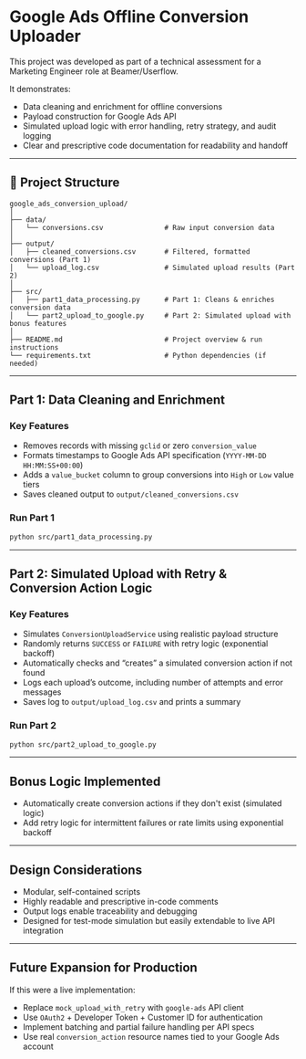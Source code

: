 
# Google Ads Offline Conversion Uploader

This project was developed as part of a technical assessment for a Marketing Engineer role at Beamer/Userflow.

It demonstrates:
- Data cleaning and enrichment for offline conversions
- Payload construction for Google Ads API
- Simulated upload logic with error handling, retry strategy, and audit logging
- Clear and prescriptive code documentation for readability and handoff

---

## 📁 Project Structure

```
google_ads_conversion_upload/
│
├── data/
│   └── conversions.csv               # Raw input conversion data
│
├── output/
│   ├── cleaned_conversions.csv       # Filtered, formatted conversions (Part 1)
│   └── upload_log.csv                # Simulated upload results (Part 2)
│
├── src/
│   ├── part1_data_processing.py      # Part 1: Cleans & enriches conversion data
│   └── part2_upload_to_google.py     # Part 2: Simulated upload with bonus features
│
├── README.md                         # Project overview & run instructions
└── requirements.txt                  # Python dependencies (if needed)
```

---

## Part 1: Data Cleaning and Enrichment

### Key Features
- Removes records with missing `gclid` or zero `conversion_value`
- Formats timestamps to Google Ads API specification (`YYYY-MM-DD HH:MM:SS+00:00`)
- Adds a `value_bucket` column to group conversions into `High` or `Low` value tiers
- Saves cleaned output to `output/cleaned_conversions.csv`

### Run Part 1

```bash
python src/part1_data_processing.py
```

---

## Part 2: Simulated Upload with Retry & Conversion Action Logic

### Key Features
- Simulates `ConversionUploadService` using realistic payload structure
- Randomly returns `SUCCESS` or `FAILURE` with retry logic (exponential backoff)
- Automatically checks and “creates” a simulated conversion action if not found
- Logs each upload’s outcome, including number of attempts and error messages
- Saves log to `output/upload_log.csv` and prints a summary

### Run Part 2

```bash
python src/part2_upload_to_google.py
```

---

## Bonus Logic Implemented

- Automatically create conversion actions if they don't exist (simulated logic)
- Add retry logic for intermittent failures or rate limits using exponential backoff

---

## Design Considerations

- Modular, self-contained scripts
- Highly readable and prescriptive in-code comments
- Output logs enable traceability and debugging
- Designed for test-mode simulation but easily extendable to live API integration

---

## Future Expansion for Production

If this were a live implementation:
- Replace `mock_upload_with_retry` with `google-ads` API client
- Use `OAuth2` + Developer Token + Customer ID for authentication
- Implement batching and partial failure handling per API specs
- Use real `conversion_action` resource names tied to your Google Ads account

